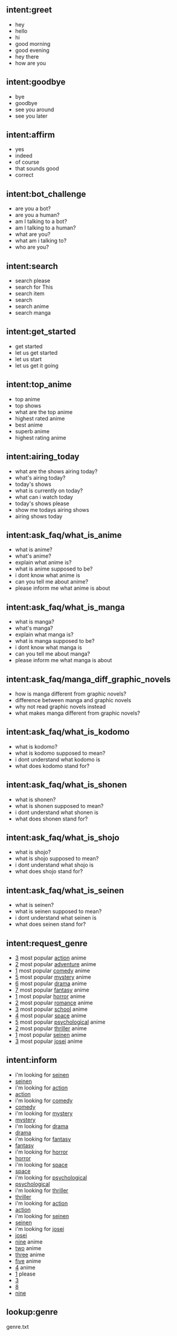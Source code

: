## intent:greet
- hey
- hello
- hi
- good morning
- good evening
- hey there
- how are you

## intent:goodbye
- bye
- goodbye
- see you around
- see you later

## intent:affirm
- yes
- indeed
- of course
- that sounds good
- correct

## intent:bot_challenge
- are you a bot?
- are you a human?
- am I talking to a bot?
- am I talking to a human?
- what are you?
- what am i talking to?
- who are you?

## intent:search
- search please
- search for This
- search item
- search
- search anime
- search manga

## intent:get_started
- get started
- let us get started
- let us start
- let us get it going

## intent:top_anime
- top anime
- top shows
- what are the top anime
- highest rated anime
- best anime
- superb anime
- highest rating anime

## intent:airing_today
- what are the shows airing today?
- what's airing today?
- today's shows
- what is currently on today?
- what can i watch today
- today's shows please
- show me todays airing shows
- airing shows today

## intent:ask_faq/what_is_anime
- what is anime?
- what's anime?
- explain what anime is?
- what is anime supposed to be?
- i dont know what anime is
- can you tell me about anime?
- please inform me what anime is about

## intent:ask_faq/what_is_manga
- what is manga?
- what's manga?
- explain what manga is?
- what is manga supposed to be?
- i dont know what manga is
- can you tell me about manga?
- please inform me what manga is about

## intent:ask_faq/manga_diff_graphic_novels
- how is manga different from graphic novels?
- difference between manga and graphic novels
- why not read graphic novels instead
- what makes manga different from graphic novels?

## intent:ask_faq/what_is_kodomo
- what is kodomo?
- what is kodomo supposed to mean?
- i dont understand what kodomo is 
- what does kodomo stand for?

## intent:ask_faq/what_is_shonen
- what is shonen?
- what is shonen supposed to mean?
- i dont understand what shonen is 
- what does shonen stand for?

## intent:ask_faq/what_is_shojo
- what is shojo?
- what is shojo supposed to mean?
- i dont understand what shojo is 
- what does shojo stand for?


## intent:ask_faq/what_is_seinen
- what is seinen?
- what is seinen supposed to mean?
- i dont understand what seinen is 
- what does seinen stand for?

## intent:request_genre
- [3](num_anime) most popular [action](genre) anime
- [2](num_anime) most popular [adventure](genre) anime
- [1](num_anime) most popular [comedy](genre) anime
- [5](num_anime) most popular [mystery](genre) anime
- [6](num_anime) most popular [drama](genre) anime
- [7](num_anime) most popular [fantasy](genre) anime
- [1](num_anime) most popular [horror](genre) anime
- [2](num_anime) most popular [romance](genre) anime
- [3](num_anime) most popular [school](genre) anime
- [4](num_anime) most popular [space](genre) anime
- [5](num_anime) most popular [psychological](genre) anime
- [2](num_anime) most popular [thriller](genre) anime
- [1](num_anime) most popular [seinen](genre) anime
- [3](num_anime) most popular [josei](genre) anime

## intent:inform
- i'm looking for [seinen](genre)
- [seinen](genre)
- i'm looking for [action](genre)
- [action](genre)
- i'm looking for [comedy](genre)
- [comedy](genre)
- i'm looking for [mystery](genre)
- [mystery](genre)
- i'm looking for [drama](genre)
- [drama](genre)
- i'm looking for [fantasy](genre)
- [fantasy](genre)
- i'm looking for [horror](genre)
- [horror](genre)
- i'm looking for [space](genre)
- [space](genre)
- i'm looking for [psychological](genre)
- [psychological](genre)
- i'm looking for [thriller](genre)
- [thriller](genre)
- i'm looking for [action](genre)
- [action](genre)
- i'm looking for [seinen](genre)
- [seinen](genre)
- i'm looking for [josei](genre)
- [josei](genre)
- [nine](num_anime) anime 
- [two](num_anime) anime 
- [three](num_anime) anime 
- [five](num_anime) anime 
- [4](num_anime) anime 
- [1](num_anime) please
- [3](num_anime)  
- [8](num_anime) 
- [nine](num_anime) 




## lookup:genre
genre.txt

